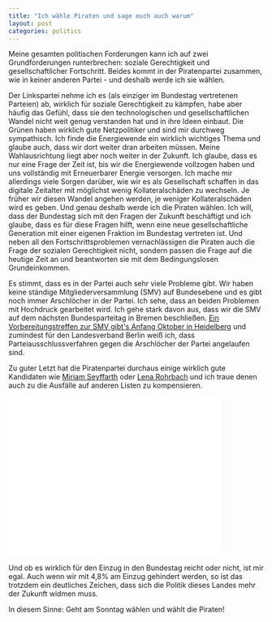 ```yaml
---
title: "Ich wähle Piraten und sage euch auch warum"
layout: post
categories: politics
---
```

Meine gesamten politischen Forderungen kann ich auf zwei Grundforderungen runterbrechen: soziale Gerechtigkeit und gesellschaftlicher Fortschritt. Beides kommt in der Piratenpartei zusammen, wie in keiner anderen Partei - und deshalb werde ich sie wählen.

Der Linkspartei nehme ich es (als einziger im Bundestag vertretenen Parteien) ab, wirklich für soziale Gerechtigkeit zu kämpfen, habe aber häufig das Gefühl, dass sie den technologischen und gesellschaftlichen Wandel nicht weit genug verstanden hat und in ihre Ideen einbaut. Die Grünen haben wirklich gute Netzpolitiker und sind mir durchweg sympathisch. Ich finde die Energiewende ein wirklich wichtiges Thema und glaube auch, dass wir dort weiter dran arbeiten müssen. Meine Wahlausrichtung liegt aber noch weiter in der Zukunft. Ich glaube, dass es nur eine Frage der Zeit ist, bis wir die Energiewende vollzogen haben und uns vollständig mit Erneuerbarer Energie versorgen.
Ich mache mir allerdings viele Sorgen darüber, wie wir es als Gesellschaft schaffen in das digitale Zeitalter mit möglichst wenig Kollateralschäden zu wechseln. Je früher wir diesen Wandel angehen werden, je weniger Kollateralschäden wird es geben. Und genau deshalb werde ich die Piraten wählen. Ich will, dass der Bundestag sich mit den Fragen der Zukunft beschäftigt und ich glaube, dass es für diese Fragen hilft, wenn eine neue gesellschaftliche Generation mit einer eigenen Fraktion im Bundestag vertreten ist. Und neben all den Fortschrittsproblemen vernachlässigen die Piraten auch die Frage der sozialen Gerechtigkeit nicht, sondern passen die Frage auf die heutige Zeit an und beantworten sie mit dem Bedingungslosen Grundeinkommen.

Es stimmt, dass es in der Partei auch sehr viele Probleme gibt. Wir haben keine ständige Mitgliederversammlung (SMV) auf Bundesebene und es gibt noch immer Arschlöcher in der Partei. Ich sehe, dass an beiden Problemen mit Hochdruck gearbeitet wird. Ich gehe stark davon aus, dass wir die SMV auf dem nächsten Bundesparteitag in Bremen beschließen. <a href="http://moonopool.wordpress.com/2013/09/17/smvcon-reloaded/">Ein Vorbereitungstreffen zur SMV gibt's Anfang Oktober in Heidelberg</a> und zumindest für den Landesverband Berlin weiß ich, dass Parteiausschlussverfahren gegen die Arschlöcher der Partei angelaufen sind.

Zu guter Letzt hat die Piratenpartei durchaus einige wirklich gute Kandidaten wie <a href="http://twitter.com/_noujoum">Miriam Seyffarth</a> oder <a href="http://twitter.com/Arte_Povera">Lena Rohrbach</a> und ich traue denen auch zu die Ausfälle auf anderen Listen zu kompensieren.
<div class="video">
<iframe src="//www.youtube.com/embed/AaJ_PM-FvYI" height="315" width="420" allowfullscreen="" frameborder="0"></iframe>
</div>

Und ob es wirklich für den Einzug in den Bundestag reicht oder nicht, ist mir egal. Auch wenn wir mit 4,8% am Einzug gehindert werden, so ist das trotzdem ein deutliches Zeichen, dass sich die Politik dieses Landes mehr der Zukunft widmen muss.

In diesem Sinne: Geht am Sonntag wählen und wählt die Piraten!
